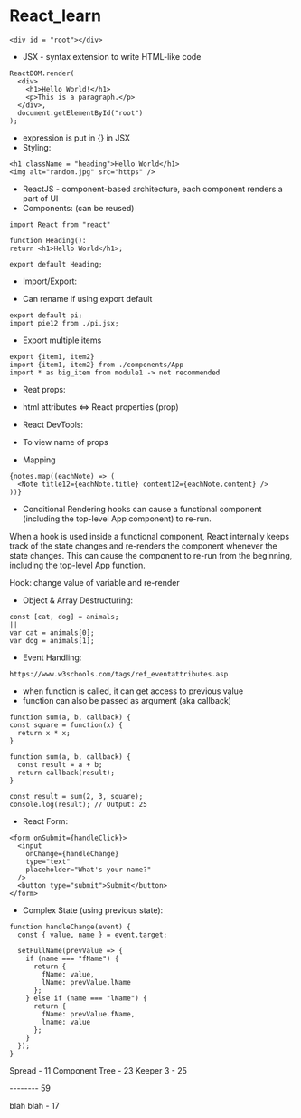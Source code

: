 # React_learn

```
<div id = "root"></div>
```
- JSX - syntax extension to write HTML-like code
```
ReactDOM.render(
  <div>
    <h1>Hello World!</h1>
    <p>This is a paragraph.</p>
  </div>,
  document.getElementById("root")
);
```
- expression is put in {} in JSX
- Styling:
```
<h1 className = "heading">Hello World</h1>
<img alt="random.jpg" src="https" />
```
- ReactJS - component-based architecture, each component renders a part of UI
- Components: (can be reused)
```
import React from "react"

function Heading():
return <h1>Hello World</h1>;

export default Heading;
```

- Import/Export:
+ Can rename if using export default
  
```
export default pi;
import pie12 from ./pi.jsx;
```
+ Export multiple items
  
```
export {item1, item2} 
import {item1, item2} from ./components/App
import * as big_item from module1 -> not recommended
```
- Reat props:
+ html attributes <=> React properties (prop)

- React DevTools:
+ To view name of props

- Mapping
```
{notes.map((eachNote) => (
  <Note title12={eachNote.title} content12={eachNote.content} />
))}
```

- Conditional Rendering
hooks can cause a functional component (including the top-level App component) to re-run.

When a hook is used inside a functional component, React internally keeps track of the state changes and re-renders the component whenever the state changes. This can cause the component to re-run from the beginning, including the top-level App function.

Hook: change value of variable and re-render

- Object & Array Destructuring:
```
const [cat, dog] = animals;
||
var cat = animals[0];
var dog = animals[1];
```

- Event Handling:
```
https://www.w3schools.com/tags/ref_eventattributes.asp
```

- when function is called, it can get access to previous value
- function can also be passed as argument (aka callback)
```
function sum(a, b, callback) {
const square = function(x) {
  return x * x;
}

function sum(a, b, callback) {
  const result = a + b;
  return callback(result);
}

const result = sum(2, 3, square);
console.log(result); // Output: 25
```
- React Form:
```
<form onSubmit={handleClick}>
  <input
    onChange={handleChange}
    type="text"
    placeholder="What's your name?"
  />
  <button type="submit">Submit</button>
</form>
```

- Complex State (using previous state):
```
function handleChange(event) {
  const { value, name } = event.target;

  setFullName(prevValue => {
    if (name === "fName") {
      return {
        fName: value,
        lName: prevValue.lName
      };
    } else if (name === "lName") {
      return {
        fName: prevValue.fName,
        lname: value
      };
    }
  });
}      
```

Spread - 11
Component Tree - 23
Keeper 3 - 25

-------- 59

blah blah - 17
```
